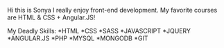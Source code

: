  Hi this is Sonya I really enjoy front-end development.
 My favorite courses are HTML & CSS + Angular.JS!

My Deadly Skills:
*HTML
*CSS
*SASS
*JAVASCRIPT
*JQUERY
*ANGULAR.JS
*PHP
*MYSQL
*MONGODB
*GIT 
